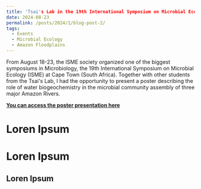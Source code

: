 ```yaml
---
title: 'Tsai's Lab in the 19th International Symposium on Microbial Ecology (ISME)'
date: 2024-08-23
permalink: /posts/2024/1/blog-post-2/
tags:
  - Events
  - Microbial Ecology
  - Amazon Floodplains
---
```


From August 18-23, the ISME society organized one of the biggest symposiums in Microbiology, the 19th International Symposium on Microbial Ecology (ISME) at Cape Town (South Africa). Together with other students from the Tsai's Lab,
I had the opportunity to present a poster describing the role of water biogeochemistry in the microbial community assembly of three major Amazon Rivers.

<b>[You can access the poster presentation here](https://guto-monteiro.com/conferences/2024-poster-2)</b>


Loren Ipsum
======

Loren Ipsum
======

Loren Ipsum
------
